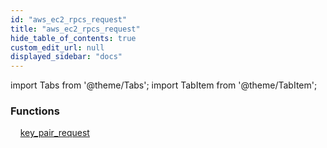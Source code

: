 ```yaml
---
id: "aws_ec2_rpcs_request"
title: "aws_ec2_rpcs_request"
hide_table_of_contents: true
custom_edit_url: null
displayed_sidebar: "docs"
---
```


import Tabs from '@theme/Tabs';
import TabItem from '@theme/TabItem';

<Tabs queryString="view">
  <TabItem value="components" label="Components" default>

### Functions
    [key_pair_request](../../aws/tables/aws_ec2_rpcs_request.KeyPairRequestRpc)

</TabItem>
  <TabItem value="code-examples" label="Code examples">

</TabItem>
</Tabs>
